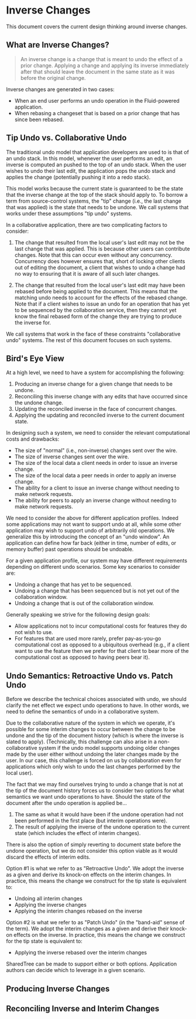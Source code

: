 # Inverse Changes

This document covers the current design thinking around inverse changes.

## What are Inverse Changes?

> An inverse change is a change that is meant to undo the effect of a prior change.
> Applying a change and applying its inverse immediately after that should leave the document in the same state as it was before the original change.

Inverse changes are generated in two cases:
 * When an end user performs an undo operation in the Fluid-powered application.
 * When rebasing a changeset that is based on a prior change that has since been rebased.

## Tip Undo vs. Collaborative Undo

The traditional undo model that application developers are used to is that of an undo stack.
In this model, whenever the user performs an edit, an inverse is computed an pushed to the top of an undo stack.
When the user wishes to undo their last edit, the application pops the undo stack and applies the change
(potentially pushing it into a redo stack).

This model works because the current state is guaranteed to be the state that the inverse change at the top of the stack should apply to.
To borrow a term from source-control systems, the "tip" change
(i.e., the last change that was applied)
is the state that needs to be undone.
We call systems that works under these assumptions "tip undo" systems.

In a collaborative application, there are two complicating factors to consider:

1. The change that resulted from the local user's last edit may not be the last change that was applied.
This is because other users can contribute changes.
Note that this can occur even without any concurrency.
Concurrency does however ensures that,
short of locking other clients out of editing the document,
a client that wishes to undo a change had no way to ensuring that it is aware of all such later changes.

2. The change that resulted from the local user's last edit may have been rebased before being applied to the document.
This means that the matching undo needs to account for the effects of the rebased change.
Note that if a client wishes to issue an undo for an operation that has yet to be sequenced by the collaboration service,
then they cannot yet know the final rebased form of the change they are trying to produce the inverse for.

We call systems that work in the face of these constraints "collaborative undo" systems.
The rest of this document focuses on such systems.

## Bird's Eye View

At a high level, we need to have a system for accomplishing the following:
1. Producing an inverse change for a given change that needs to be undone.
2. Reconciling this inverse change with any edits that have occurred since the undone change.
3. Updating the reconciled inverse in the face of concurrent changes.
4. Applying the updating and reconciled inverse to the current document state.

In designing such a system, we need to consider the relevant computational costs and drawbacks:
* The size of "normal" (i.e., non-inverse) changes sent over the wire.
* The size of inverse changes sent over the wire.
* The size of the local data a client needs in order to issue an inverse change.
* The size of the local data a peer needs in order to apply an inverse change.
* The ability for a client to issue an inverse change without needing to make network requests.
* The ability for peers to apply an inverse change without needing to make network requests.

We need to consider the above for different application profiles.
Indeed some applications may not want to support undo at all,
while some other application may wish to support undo of arbitrarily old operations.
We generalize this by introducing the concept of an "undo window".
An application can define how far back (either in time, number of edits, or memory buffer) past operations should be undoable.

For a given application profile,
our system may have different requirements depending on different undo scenarios.
Some key scenarios to consider are:
* Undoing a change that has yet to be sequenced.
* Undoing a change that has been sequenced but is not yet out of the collaboration window.
* Undoing a change that is out of the collaboration window.

Generally speaking we strive for the following design goals:
* Allow applications not to incur computational costs for features they do not wish to use.
* For features that are used more rarely, prefer pay-as-you-go computational cost as opposed to a ubiquitous overhead
 (e.g., if a client want to use the feature then we prefer for that client to bear more of the computational cost as opposed to having peers bear it).

## Undo Semantics: Retroactive Undo vs. Patch Undo

Before we describe the technical choices associated with undo,
we should clarify the net effect we expect undo operations to have.
In other words, we need to define the semantics of undo in a collaborative system.

Due to the collaborative nature of the system in which we operate,
it's possible for some interim changes to occur between the change to be undone and the tip of the document history
(which is where the inverse is slated to apply).
(Technically, this challenge can also arise in a non-collaborative system if the undo model supports undoing older changes made by the user either without undoing the later changes made by the user.
In our case, this challenge is forced on us by collaboration even for applications which only wish to undo the last changes performed by the local user).

The fact that we may find ourselves trying to undo a change that is not at the tip of the document history
forces us to consider two options for what semantics we want undo operations to have.
Should the state of the document after the undo operation is applied be...
1. The same as what it would have been if the undone operation had not been performed in the first place
(but interim operations were).
2. The result of applying the inverse of the undone operation to the current state (which includes the effect of interim changes).

There is also the option of simply reverting to document state before the undone operation,
but we do not consider this option viable as it would discard the effects of interim edits.

Option #1 is what we refer to as "Retroactive Undo".
We adopt the inverse as a given and derive its knock-on effects on the interim changes.
In practice, this means the change we construct for the tip state is equivalent to:
* Undoing all interim changes
* Applying the inverse changes
* Applying the interim changes rebased on the inverse

Option #2 is what we refer to as "Patch Undo" (in the "band-aid" sense of the term).
We adopt the interim changes as a given and derive their knock-on effects on the inverse.
In practice, this means the change we construct for the tip state is equivalent to:
* Applying the inverse rebased over the interim changes

SharedTree can be made to support either or both options.
Application authors can decide which to leverage in a given scenario.

## Producing Inverse Changes

## Reconciling Inverse and Interim Changes



